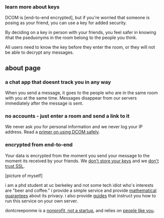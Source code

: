 

### learn more about keys
DCOM is [end-to-end encrypted], but if you're worried that someone is posing as your friend, you can use a key for added security.   

By deciding on a key in person with your friends, you feel safer in knowing ithat the pseduonyms in the room belong to the people you think. 

All users need to know the key before they enter the room, or they will not be able to decrypt any messages.

## about page

### a chat app that doesnt track you in any way

When you send a message, it goes to the people who are in the same room with you at the same time. Messages disappear from our servers immediately after the message is sent.

### no accounts - just enter a room and send a link to it

We never ask you for personal information and we never log your IP address. Read a [primer on using DCOM safely]().

### encrypted from end-to-end

Your data is encrypted from the moment you send your message to the moment its received by your friends. We [don't store your keys]() and we [don't trust SSL]().


[picture of myself]

i am a phd student at uc berkeley and not some tech idiot who's interests are "beer and coffee." i provide a simple service and provide [mathematical guarantees]() about its privacy. i also provide [guides]() that instruct you how to run this service on your own server. 

dontcreeponme is a [nonprofit, not a startup](), and relies on [people like you]().




